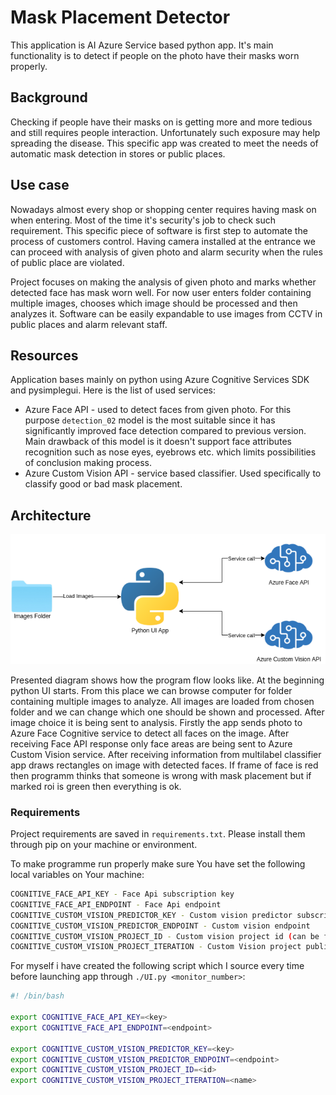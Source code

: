 # Mask Placement Detector

This application is AI Azure Service based python app. It's main functionality is to detect if people on the photo have their masks worn properly.

## Background

Checking if people have their masks on is getting more and more tedious and still requires people interaction. Unfortunately such exposure may help spreading the disease. This specific app was created to meet the needs of automatic mask detection in stores or public places.

## Use case

Nowadays almost every shop or shopping center requires having mask on when entering. Most of the time it's security's job to check such requirement. This specific piece of software is first step to automate the process of customers control. Having camera installed at the entrance  we can proceed with analysis of given photo and alarm security when the rules of public place are violated.

Project focuses on making the analysis of given photo and marks whether detected face has mask worn well. For now user enters folder containing multiple images, chooses which image should be processed and then analyzes it. Software can be easily expandable to use images from CCTV in public places and alarm relevant staff.

## Resources

Application bases mainly on python using Azure Cognitive Services SDK and pysimplegui. Here is the list of used services:

* Azure Face API - used to detect faces from given photo. For this purpose `detection_02` model is the most suitable since it has significantly improved face detection compared to previous version. Main drawback of this model is it doesn't support face attributes recognition such as nose eyes, eyebrows etc. which limits possibilities of conclusion making process.
* Azure Custom Vision API - service based classifier. Used specifically to classify good or bad mask placement.

## Architecture

![Architecture](./architecture/diagram.png)

Presented diagram shows how the program flow looks like. At the beginning python UI starts. From this place we can browse computer for folder containing multiple images to analyze. All images are loaded from chosen folder and we can change which one should be shown and processed. After image choice it is being sent to analysis. Firstly the app sends photo to Azure Face Cognitive service to detect all faces on the image. After receiving Face API response only face areas are being sent to Azure Custom Vision service. After receiving information from multilabel classifier app draws rectangles on image with detected faces. If frame of face is red then programm thinks that someone is wrong with mask placement but if marked roi is green then everything is ok.

### Requirements

Project requirements are saved in `requirements.txt`. Please install them through pip on your machine or environment.

To make programme run properly make sure You have set the following local variables on Your machine:

```bash
COGNITIVE_FACE_API_KEY - Face Api subscription key
COGNITIVE_FACE_API_ENDPOINT - Face Api endpoint
COGNITIVE_CUSTOM_VISION_PREDICTOR_KEY - Custom vision predictor subscription key
COGNITIVE_CUSTOM_VISION_PREDICTOR_ENDPOINT - Custom vision endpoint
COGNITIVE_CUSTOM_VISION_PROJECT_ID - Custom vision project id (can be found in your project settings on customvision.ai website)
COGNITIVE_CUSTOM_VISION_PROJECT_ITERATION - Custom Vision project published iteration name (String representation, not code)
```

For myself i have created the following script which I source every time before launching app through `./UI.py <monitor_number>`:

```bash
#! /bin/bash

export COGNITIVE_FACE_API_KEY=<key>
export COGNITIVE_FACE_API_ENDPOINT=<endpoint>

export COGNITIVE_CUSTOM_VISION_PREDICTOR_KEY=<key>
export COGNITIVE_CUSTOM_VISION_PREDICTOR_ENDPOINT=<endpoint>
export COGNITIVE_CUSTOM_VISION_PROJECT_ID=<id>
export COGNITIVE_CUSTOM_VISION_PROJECT_ITERATION=<name>
```
